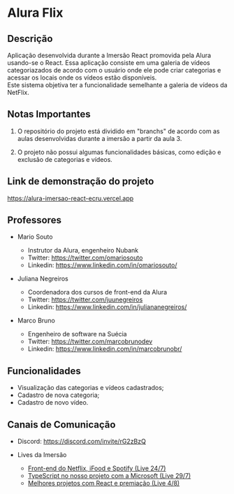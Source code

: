# Alura Flix

## Descrição

Aplicação desenvolvida durante a Imersão React promovida pela Alura usando-se o React.
Essa aplicação consiste em uma galeria de vídeos categoriazados de acordo com o usuário onde ele pode criar categorias e acessar os locais onde os vídeos estão disponíveis.  
Este sistema objetiva ter a funcionalidade semelhante a galeria de vídeos da NetFlix.

## Notas Importantes

1. O repositório do projeto está dividido em "branchs" de acordo com as aulas desenvolvidas durante a imersão a partir da aula 3.

2. O projeto não possui algumas funcionalidades básicas, como edição e exclusão de categorias e vídeos.

## Link de demonstração do projeto

<a href="https://alura-imersao-react-ecru.vercel.app" targert="_blank">https://alura-imersao-react-ecru.vercel.app</a>

## Professores

* Mario Souto 
    * Instrutor da Alura, engenheiro Nubank
    * Twitter: https://twitter.com/omariosouto
    * Linkedin: https://www.linkedin.com/in/omariosouto/

* Juliana Negreiros
    * Coordenadora dos cursos de front-end da Alura
    * Twitter: https://twitter.com/juunegreiros
    * Linkedin: https://www.linkedin.com/in/juliananegreiros/

* Marco Bruno
    * Engenheiro de software na Suécia
    * Twitter: https://twitter.com/marcobrunodev
    * Linkedin: https://www.linkedin.com/in/marcobrunobr/

## Funcionalidades

* Visualização das categorias e vídeos cadastrados;
* Cadastro de nova categoria;
* Cadastro de novo vídeo.

## Canais de Comunicação

* Discord: https://discord.com/invite/rG2zBzQ

* Lives da Imersão

    * <a target="_blank" href="https://www.youtube.com/watch?v=Dcn-tVmSxyU">Front-end do Netflix, iFood e Spotify (Live 24/7)</a>
    * <a target="_blank" href="https://www.youtube.com/watch?v=SpWFDTvgS9k">TypeScript no nosso projeto com a Microsoft (Live 29/7)</a>
    * <a target="_blank" href="https://www.youtube.com/watch?v=ol_2pmyPzvI">Melhores projetos com React e premiação (Live 4/8)